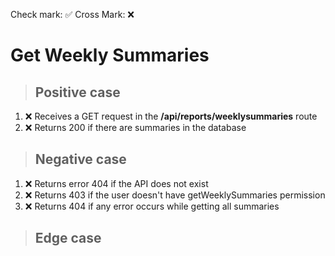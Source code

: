 Check mark: ✅
Cross Mark: ❌

# Get Weekly Summaries

> ## Positive case

1. ❌ Receives a GET request in the **/api/reports/weeklysummaries** route
2. ❌ Returns 200 if there are summaries in the database

> ## Negative case

1. ❌ Returns error 404 if the API does not exist
2. ❌ Returns 403 if the user doesn't have getWeeklySummaries permission
3. ❌ Returns 404 if any error occurs while getting all summaries

> ## Edge case